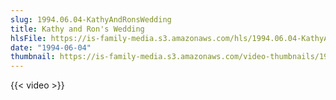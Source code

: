 ```yaml
---
slug: 1994.06.04-KathyAndRonsWedding
title: Kathy and Ron's Wedding
hlsFile: https://is-family-media.s3.amazonaws.com/hls/1994.06.04-KathyAndRonsWedding/1994.06.04-KathyAndRonsWedding.m3u8
date: "1994-06-04"
thumbnail: https://is-family-media.s3.amazonaws.com/video-thumbnails/1994.06.04-KathyAndRonsWedding.png
---
```

{{< video >}}
